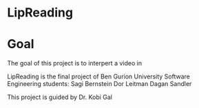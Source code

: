 LipReading
==========

Goal
====

The goal of this project is to interpert a video in

LipReading is the final project of Ben Gurion University Software Engineering students:
Sagi Bernstein
Dor Leitman
Dagan Sandler

This project is guided by Dr. Kobi Gal